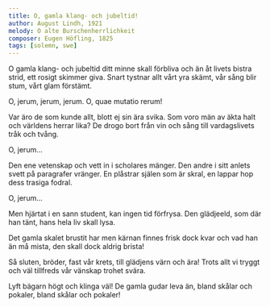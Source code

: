 ```yaml
---
title: O, gamla klang- och jubeltid!
author: August Lindh, 1921
melody: O alte Burschenherrlichkeit
composer: Eugen Höfling, 1825
tags: [solemn, swe]
---
```


O gamla klang- och jubeltid
ditt minne skall förbliva
och än åt livets bistra strid,
ett rosigt skimmer giva.
Snart tystnar allt vårt yra skämt,
vår sång blir stum, vårt glam förstämt.

O, jerum, jerum, jerum.
O, quae mutatio rerum!

Var äro de som kunde allt,
blott ej sin ära svika.
Som voro män av äkta halt
och världens herrar lika?
De drogo bort från vin och sång
till vardagslivets tråk och tvång.

O, jerum...

Den ene vetenskap och vett
in i scholares mänger.
Den andre i sitt anlets svett
på paragrafer vränger.
En plåstrar själen som är skral,
en lappar hop dess trasiga fodral.

O, jerum...

Men hjärtat i en sann student,
kan ingen tid förfrysa.
Den glädjeeld, som där han tänt,
hans hela liv skall lysa.

Det gamla skalet brustit har
men kärnan finnes frisk dock kvar
och vad han än må mista,
den skall dock aldrig brista!

Så sluten, bröder, fast vår krets,
till glädjens värn och ära!
Trots allt vi tryggt och väl tillfreds
vår vänskap trohet svära.

Lyft bägarn högt och klinga väl!
De gamla gudar leva än,
bland skålar och pokaler,
bland skålar och pokaler!
